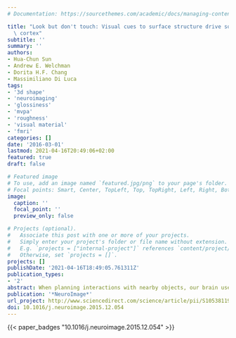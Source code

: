 ```yaml
---
# Documentation: https://sourcethemes.com/academic/docs/managing-content/

title: "Look but don't touch: Visual cues to surface structure drive somatosensory\
  \ cortex"
subtitle: ''
summary: ''
authors:
- Hua-Chun Sun
- Andrew E. Welchman
- Dorita H.F. Chang
- Massimiliano Di Luca
tags:
- '3d shape'
- 'neuroimaging'
- 'glossiness'
- 'mvpa'
- 'roughness'
- 'visual material'
- 'fmri'
categories: []
date: '2016-03-01'
lastmod: 2021-04-16T20:49:06+02:00
featured: true
draft: false

# Featured image
# To use, add an image named `featured.jpg/png` to your page's folder.
# Focal points: Smart, Center, TopLeft, Top, TopRight, Left, Right, BottomLeft, Bottom, BottomRight.
image:
  caption: ''
  focal_point: ''
  preview_only: false

# Projects (optional).
#   Associate this post with one or more of your projects.
#   Simply enter your project's folder or file name without extension.
#   E.g. `projects = ["internal-project"]` references `content/project/deep-learning/index.md`.
#   Otherwise, set `projects = []`.
projects: []
publishDate: '2021-04-16T18:49:05.761311Z'
publication_types:
- '2'
abstract: When planning interactions with nearby objects, our brain uses visual information to estimate shape, material composition, and surface structure before we come into contact with them. Here we analyse brain activations elicited by different types of visual appearance, measuring fMRI responses to objects that are glossy, matte, rough, or textured. In addition to activation in visual areas, we found that fMRI responses are evoked in the secondary somatosensory area (S2) when looking at glossy and rough surfaces. This activity could be reliably discriminated on the basis of tactile-related visual properties (gloss, rough, and matte), but importantly, other visual properties (i.e., coloured texture) did not substantially change fMRI activity. The activity could not be solely due to tactile imagination, as asking explicitly to imagine such surface properties did not lead to the same results. These findings suggest that visual cues to an object's surface properties evoke activity in neural circuits associated with tactile stimulation. This activation may reflect the a-priori probability of the physics of the interaction (i.e., the expectation of upcoming friction) that can be used to plan finger placement and grasp force.
publication: '*NeuroImage*'
url_project: http://www.sciencedirect.com/science/article/pii/S1053811916000021 https://linkinghub.elsevier.com/retrieve/pii/S1053811916000021
doi: 10.1016/j.neuroimage.2015.12.054
---
```

{{< paper_badges "10.1016/j.neuroimage.2015.12.054" >}}

